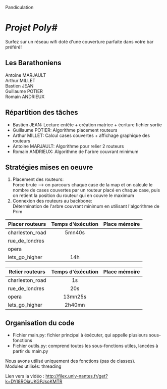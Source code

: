 Pandiculation

***Projet Poly#***
===================
Surfez sur un réseau wifi doté d'une couverture parfaite dans votre bar préféré!

Les Barathoniens
-----------------
Antoine MARJAULT<br/>
Arthur MILLET<br/>
Bastien JEAN<br/>
Guillaume POTIER<br/>
Romain ANDRIEUX<br/>

Répartition des tâches
-----------------------
- Bastien JEAN: Lecture entête + création matrice + écriture fichier sortie<br/>
- Guillaume POTIER: Algorithme placement routeurs<br/>
- Arthur MILLET: Calcul cases couvertes + affichage graphique des routeurs<br/>
- Antoine MARJAULT: Algorithme pour relier 2 routeurs<br/>
- Romain ANDRIEUX: Algorithme de l'arbre couvrant minimum<br/>

Stratégies mises en oeuvre
----------------------------
1. Placement des routeurs:<br/>
   Force brute --> on parcours chaque case de la map et on calcule le nombre de cases couvertes par un routeur placé en chaque case, puis on retient la position du routeur qui en couvre le maximum<br/>
2. Connexion des routeurs au backbone:<br/>
   Détermination de l'arbre couvrant minimum en utilisant l'algorithme de Prim<br/>

|Placer routeurs | Temps d'éxécution | Place mémoire |
|----------------|:-----------------:|:-------------:|
|charleston_road |5mn40s             |               |
|rue_de_londres  |                   |               |
|opera           |                   |               |
|lets_go_higher  |14h                |               |

|Relier routeurs | Temps d'éxécution | Place mémoire |
|----------------|:-----------------:|:-------------:|
|charleston_road |1s                 |               |
|rue_de_londres  |20s                |               |
|opera           |13mn25s            |               |
|lets_go_higher  |2h40mn             |               |


Organisation du code
---------------------
- Fichier main.py: fichier principal à éxécuter, qui appelle plusieurs sous-fonctions
- Fichier outils.py: comprend toutes les sous-fonctions utiles, lancées à partir du main.py

Nous avons utilisé uniquement des fonctions (pas de classes).<br/>
Modules utilisés: threading<br/>

Lien vers la vidéo : http://filex.univ-nantes.fr/get?k=DYI8ROiaUKGPJsoKMTR